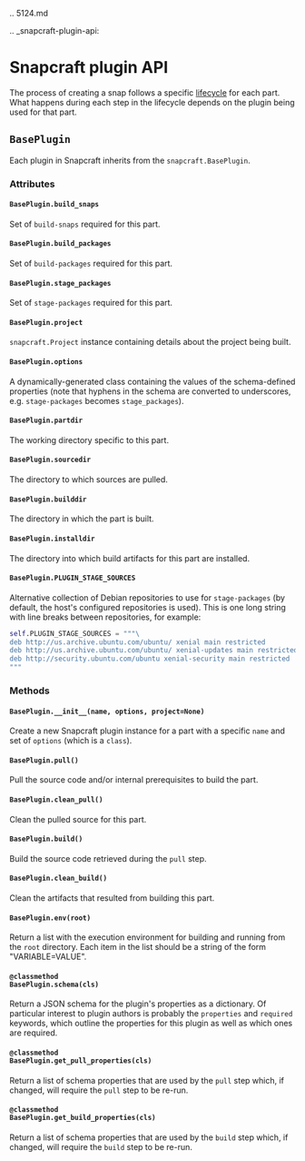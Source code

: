 .. 5124.md

.. _snapcraft-plugin-api:

# Snapcraft plugin API

The process of creating a snap follows a specific [lifecycle](parts-lifecycle.md) for each part. What happens during each step in the lifecycle depends on the plugin being used for that part.


## `BasePlugin`

Each plugin in Snapcraft inherits from the `snapcraft.BasePlugin`.


### Attributes

#### `BasePlugin.build_snaps`
Set of `build-snaps` required for this part.

#### `BasePlugin.build_packages`
Set of `build-packages` required for this part.

#### `BasePlugin.stage_packages`
Set of `stage-packages` required for this part.

#### `BasePlugin.project`
`snapcraft.Project` instance containing details about the project being built.

#### `BasePlugin.options`
A dynamically-generated class containing the values of the schema-defined properties (note that hyphens in the schema are converted to underscores, e.g. `stage-packages` becomes `stage_packages`).

#### `BasePlugin.partdir`
The working directory specific to this part.

#### `BasePlugin.sourcedir`
The directory to which sources are pulled.

#### `BasePlugin.builddir`
The directory in which the part is built.

#### `BasePlugin.installdir`
The directory into which build artifacts for this part are installed.

#### `BasePlugin.PLUGIN_STAGE_SOURCES`
Alternative collection of Debian repositories to use for `stage-packages` (by default, the host's configured repositories is used). This is one long string with line breaks between repositories, for example:

```python
self.PLUGIN_STAGE_SOURCES = """\
deb http://us.archive.ubuntu.com/ubuntu/ xenial main restricted
deb http://us.archive.ubuntu.com/ubuntu/ xenial-updates main restricted
deb http://security.ubuntu.com/ubuntu xenial-security main restricted
"""
```


### Methods

#### `BasePlugin.__init__(name, options, project=None)`

Create a new Snapcraft plugin instance for a part with a specific `name` and set of `options` (which is a `class`).


#### `BasePlugin.pull()`

Pull the source code and/or internal prerequisites to build the part.


#### `BasePlugin.clean_pull()`

Clean the pulled source for this part.


#### `BasePlugin.build()`

Build the source code retrieved during the `pull` step.


#### `BasePlugin.clean_build()`

Clean the artifacts that resulted from building this part.


#### `BasePlugin.env(root)`

Return a list with the execution environment for building and running from the `root` directory. Each item in the list should be a string of the form "VARIABLE=VALUE".


#### `@classmethod`<br />`BasePlugin.schema(cls)`
Return a JSON schema for the plugin's properties as a dictionary. Of particular interest to plugin authors is probably the `properties` and `required` keywords, which outline the properties for this plugin as well as which ones are required.


#### `@classmethod`<br />`BasePlugin.get_pull_properties(cls)`

Return a list of schema properties that are used by the `pull` step which, if changed, will require the `pull` step to be re-run.


#### `@classmethod`<br />`BasePlugin.get_build_properties(cls)`

Return a list of schema properties that are used by the `build` step which, if changed, will require the `build` step to be re-run.